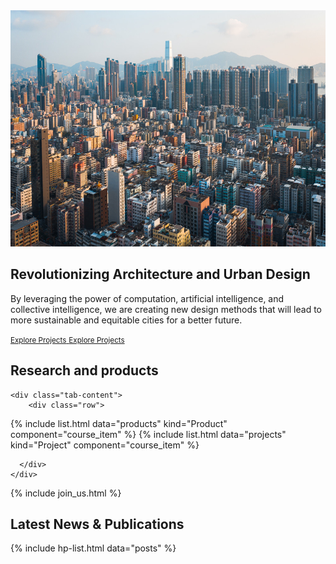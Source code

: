 ---
---

<section class="banner_section banner_style_3">
  <div class="container">
    <div class="row align-items-center justify-content-lg-between">
      <div class="order-lg-last col col-lg-6">
        <div class="banner_image_3">
          <img src="/images/cityview.jpg" alt="Urban View">
        </div>
      </div>
      <div class="col col-lg-5">
        <div class="banner_content">
          <h1 class="banner_title">
            Revolutionizing Architecture and Urban Design
          </h1>
          <p>
            By leveraging the power of computation, artificial intelligence, and collective intelligence, we are creating new design methods that will lead to more sustainable and equitable cities for a better future.
          </p>
          <a class="btn btn_default" href="/projects/">
            <span>
              <small>Explore Projects</small>
              <small>Explore Projects</small>
            </span>
            <i class="far fa-long-arrow-right ms-1"></i>
          </a>
        </div>
      </div>
    </div>
  </div>
</section>


<!-- Course Section - Start
================================================== -->
<section class="course_section">
  <div class="container">
    <div class="section_heading">
      <div class="row align-items-center">
        <div class="col col-lg-6">
          <h2 class="heading_text mb-0">
            Research and
            <span class="heading_focus_text">products</span>
          </h2>
        </div>
      </div>
    </div>

    <div class="tab-content">
        <div class="row">

{% include list.html data="products" kind="Product" component="course_item" %}
{% include list.html data="projects" kind="Project" component="course_item" %}



<!-- { include course_item.html title="Participatory Design Chatbot System" kind="Product" }
{ include course_item.html title="Crowdsourcing Participatory Design System" kind="Product" }
{ include course_item.html title="Collective Intelligent Architectural Design" kind="Research" }
{ include course_item.html title="Generative Architectural Artificial Intelligence" kind="Research" }  
{ include course_item.html title="Participatory Design Chatbots" kind="Research" }        
{ include course_item.html title="Critical Urbanism" kind="Research" }        
{ include course_item.html title="Ph.D. Studies" kind="Education" }
{ include course_item.html title="M.Sc. Studies" kind="Education"  -->

      </div>
    </div>
  </div>
</section>
<!-- Course Section - End
================================================== -->


{% include join_us.html %}


<section class="blog_section section_space_lg">
  <div class="container">
    <div class="section_heading text-center">
      <h2 class="heading_text mb-0">
        Latest News & 
        <span class="heading_focus_text">Publications</span>
      </h2>
    </div>
    <div class="row justify-content-center">

{% include hp-list.html data="posts" %}
    </div>
  </div>
</section>



